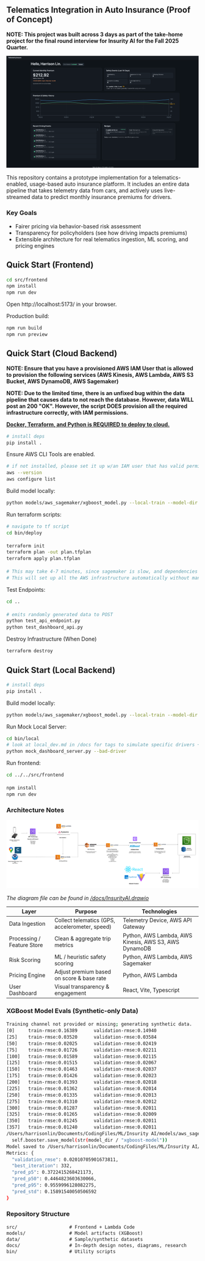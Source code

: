  ## Telematics Integration in Auto Insurance (Proof of Concept)

**NOTE: This project was built across 3 days as part of the take-home project for the final round interview for Insurity AI for the Fall 2025 Quarter.**

![alt text](docs/homepage.png)


This repository contains a prototype implementation for a telematics-enabled, usage-based auto insurance platform. It includes an entire data pipeline that takes telemetry data from cars, and actively uses live-streamed data to predict monthly insurance premiums for drivers.

### Key Goals

- Fairer pricing via behavior-based risk assessment
- Transparency for policyholders (see how driving impacts premiums)
- Extensible architecture for real telematics ingestion, ML scoring, and pricing engines


## Quick Start (Frontend)

```bash
cd src/frontend
npm install
npm run dev
```

Open http://localhost:5173/ in your browser.

Production build:

```bash
npm run build
npm run preview
```

## Quick Start (Cloud Backend)

**NOTE: Ensure that you have a provisioned AWS IAM User that is allowed to provision the following services (AWS Kinesis, AWS Lambda, AWS S3 Bucket, AWS DynamoDB, AWS Sagemaker)**

**NOTE: Due to the limited time, there is an unfixed bug within the data pipeline that causes data to not reach the database. However, data WILL post an 200 "OK". However, the script DOES provision all the required infrastructure correctly, with IAM permissions.** 

**<u>Docker, Terraform, and Python is REQUIRED to deploy to cloud.</u>**

```bash
# install deps
pip install .
```

Ensure AWS CLI Tools are enabled.

```bash
# if not installed, please set it up w/an IAM user that has valid permissions.
aws --version
aws configure list
```

Build model locally:
```bash
python models/aws_sagemaker/xgboost_model.py --local-train --model-dir artifacts
```

Run terraform scripts:

```bash
# navigate to tf script
cd bin/deploy

terraform init
terraform plan -out plan.tfplan
terraform apply plan.tfplan

# This may take 4-7 minutes, since sagemaker is slow, and dependencies have to be compiled + zipped for lambda
# This will set up all the AWS infrastructure automatically without manual intervention.
```

Test Endpoints:

```bash
cd ..

# emits randomly generated data to POST
python test_api_endpoint.py
python test_dashboard_api.py
```

Destroy Infrastructure (When Done)
```bash
terraform destroy
```

## Quick Start (Local Backend)

```bash
# install deps
pip install .
```

Build model locally:
```bash
python models/aws_sagemaker/xgboost_model.py --local-train --model-dir artifacts
```

Run Mock Local Server:
```bash
cd bin/local
# look at local_dev.md in /docs for tags to simulate specific drivers + events
python mock_dashboard_server.py --bad-driver
```

Run frontend:
```bash
cd ../../src/frontend

npm install
npm run dev
```


### Architecture Notes

![alt text](docs/architecture.png)

*The diagram file can be found in <u>/docs/InsurityAI.drawio</u>*

| Layer | Purpose | Technologies |
|-------|---------|--------|
| Data Ingestion | Collect telematics (GPS, accelerometer, speed) | Telemetry Device, AWS API Gateway |
| Processing / Feature Store | Clean & aggregate trip metrics | Python, AWS Lambda, AWS Kinesis, AWS S3, AWS DynamoDB |
| Risk Scoring | ML / heuristic safety scoring | Python, AWS Lambda, AWS Sagemaker |
| Pricing Engine | Adjust premium based on score & base rate | Python, AWS Lambda |
| User Dashboard | Visual transparency & engagement | React, Vite, Typescript |


### XGBoost Model Evals (Synthetic-only Data)
``` bash
Training channel not provided or missing; generating synthetic data.
[0]     train-rmse:0.16389      validation-rmse:0.14940
[25]    train-rmse:0.03520      validation-rmse:0.03584
[50]    train-rmse:0.02025      validation-rmse:0.02419
[75]    train-rmse:0.01726      validation-rmse:0.02211
[100]   train-rmse:0.01589      validation-rmse:0.02115
[125]   train-rmse:0.01515      validation-rmse:0.02067
[150]   train-rmse:0.01463      validation-rmse:0.02037
[175]   train-rmse:0.01426      validation-rmse:0.02023
[200]   train-rmse:0.01393      validation-rmse:0.02018
[225]   train-rmse:0.01362      validation-rmse:0.02014
[250]   train-rmse:0.01335      validation-rmse:0.02013
[275]   train-rmse:0.01310      validation-rmse:0.02012
[300]   train-rmse:0.01287      validation-rmse:0.02011
[325]   train-rmse:0.01265      validation-rmse:0.02009
[350]   train-rmse:0.01245      validation-rmse:0.02011
[357]   train-rmse:0.01240      validation-rmse:0.02011
/Users/harrisonlin/Documents/CodingFiles/ML/Insurity AI/models/aws_sagemaker/xgboost_model.py:139: UserWarning: [01:56:18] WARNING: /Users/runner/work/xgboost/xgboost/src/c_api/c_api.cc:1427: Saving model in the UBJSON format as default.  You can use file extension: `json`, `ubj` or `deprecated` to choose between formats.
  self.booster.save_model(str(model_dir / "xgboost-model"))
Model saved to /Users/harrisonlin/Documents/CodingFiles/ML/Insurity AI/artifacts
Metrics: {
  "validation_rmse": 0.02010705901673811,
  "best_iteration": 332,
  "pred_p5": 0.3722415268421173,
  "pred_p50": 0.4464823603630066,
  "pred_p95": 0.9559996128082275,
  "pred_std": 0.15891540050506592
}
```


### Repository Structure

```
src/                   # Frontend + Lambda Code 
models/                # Model artifacts (XGBoost)
data/                  # Sample/synthetic datasets
docs/                  # In-depth design notes, diagrams, research
bin/                   # Utility scripts
```